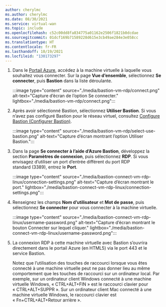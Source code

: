 ```yaml
---
author: cherylmc
ms.author: cherylmc
ms.date: 08/30/2021
ms.service: virtual-wan
ms.topic: include
ms.openlocfilehash: c52c00dd8fa834775a01162e2506f1821b0dcdae
ms.sourcegitcommit: 01dcf169b71589228d615e3cb49ae284e3e058cc
ms.translationtype: HT
ms.contentlocale: fr-FR
ms.lasthandoff: 10/19/2021
ms.locfileid: "130173297"
---
```

1. Dans le [Portail Azure](https://portal.azure.com), accédez à la machine virtuelle à laquelle vous souhaitez vous connecter. Sur la page **Vue d’ensemble**, sélectionnez **Se connecter**, puis **Bastion** dans la liste déroulante.

   :::image type="content" source="./media/bastion-vm-rdp/connect.png" alt-text="Capture d’écran de l’option Se connecter." lightbox="./media/bastion-vm-rdp/connect.png":::

1. Après avoir sélectionné Bastion, sélectionnez **Utiliser Bastion**. Si vous n’avez pas configuré Bastion pour le réseau virtuel, consultez [Configure Bastion (Configurer Bastion)](../articles/bastion/quickstart-host-portal.md).

   :::image type="content" source="./media/bastion-vm-rdp/select-use-bastion.png" alt-text="Capture d’écran montrant l’option Utiliser Bastion.":::

1. Dans la page **Se connecter à l’aide d’Azure Bastion**, développez la section **Paramètres de connexion**, puis sélectionnez **RDP**. Si vous envisagez d’utiliser un port d’entrée différent du port RDP standard (3389), entrez le **Port**.

   :::image type="content" source="./media/bastion-connect-vm-rdp-linux/connection-settings.png" alt-text="Capture d’écran montrant le port." lightbox="./media/bastion-connect-vm-rdp-linux/connection-settings.png":::

1. Renseignez les champs **Nom d’utilisateur** et **Mot de passe**, puis sélectionnez **Se connecter** pour vous connecter à la machine virtuelle.

   :::image type="content" source="./media/bastion-connect-vm-rdp-linux/username-password.png" alt-text="Capture d’écran montrant le bouton Connecter sur lequel cliquer." lightbox="./media/bastion-connect-vm-rdp-linux/username-password.png":::

1. La connexion RDP à cette machine virtuelle avec Bastion s’ouvrira directement dans le portail Azure (en HTML5) via le port 443 et le service Bastion. 

   Notez que l’utilisation des touches de raccourci lorsque vous êtes connecté à une machine virtuelle peut ne pas donner lieu au même comportement que les touches de raccourci sur un ordinateur local. Par exemple, sur un ordinateur client Windows connecté à une machine virtuelle Windows, « CTRL+ALT+FIN » est le raccourci clavier pour « CTRL+ALT+SUPPR ». Sur un ordinateur client Mac connecté à une machine virtuelle Windows, le raccourci clavier est « Fn+CTRL+ALT+Retour arrière ».
